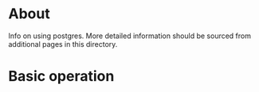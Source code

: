 # About 

Info on using postgres. More detailed information should be sourced from additional pages in this directory.

# Basic operation
